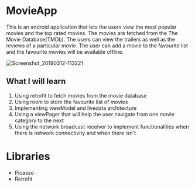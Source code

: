 # MovieApp
This is an android application that lets the users view the most popular movies and the top rated movies.
The movies are fetched from the The Movie Database(TMDb).
The users can view the trailers as well as the reviews of a particular movie.
The user can add a movie to the favourite list and the favourite movies will be available offline.

![Screenshot_20190312-113221](https://user-images.githubusercontent.com/34396651/54186576-ede4e780-4468-11e9-917a-733869e66f84.png)

## What I will learn
1) Using retrofit to fetch movies from the movie database
2) Using room to store the favourite list of movies
3) Implementing viewModel and livedata architecture
4) Using a viewPager that will help the user navigate from one movie category to the next
5) Using the network broadcast receiver to implement functionalities when there is network connectivity and when there isn't

# Libraries
- Picasso
- Retrofit

